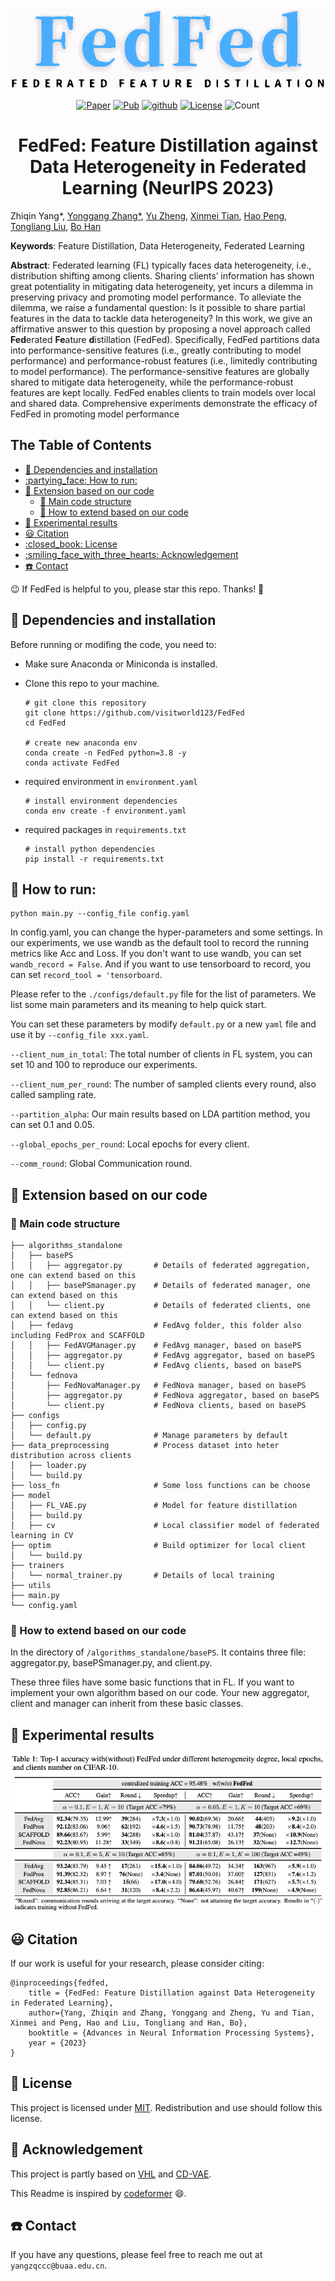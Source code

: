 
<p align="center">
    <img src="asset/FedFed.png" height=130>
</p>

<p align="center">
    <a href="https://arxiv.org/abs/2310.05077"><img src="https://img.shields.io/badge/arxiv-2310.05077-silver" alt="Paper"></a>
    <a href=""><img src="https://img.shields.io/badge/Pub-NeurIPS'23-olive" alt="Pub"></a>
    <a href="https://github.com/visitworld123/FedFed"><img src="https://img.shields.io/badge/-github-teal?logo=github" alt="github"></a>
    <a href="https://github.com/visitworld123/FedFed/blob/main/LICENSE"><img src="https://img.shields.io/github/license/visitworld123/FedFed?color=yellow" alt="License"></a>
    <img src="https://badges.toozhao.com/badges/01HCC34YWRKKDC7NYV65TPRCVF/blue.svg" alt="Count">
</p>


<h1 align="center">FedFed: Feature Distillation against Data Heterogeneity in Federated Learning  (NeurIPS 2023)</h1>

Zhiqin Yang*, [Yonggang Zhang*](https://yonggangzhangben.github.io/index.html), [Yu Zheng](https://scholar.google.com/citations?user=fH3uUgYAAAAJ&hl=zh-CN&oi=ao), 
[Xinmei Tian](https://scholar.google.com/citations?user=-tels3wAAAAJ&hl=zh-CN&oi=ao), [Hao Peng](https://penghao-bdsc.github.io/), [Tongliang Liu](https://tongliang-liu.github.io/), [Bo Han](https://bhanml.github.io/)

**Keywords**: Feature Distillation, Data Heterogeneity, Federated Learning

**Abstract**: Federated learning (FL) typically faces data heterogeneity, i.e., distribution shifting among clients. Sharing clients’ information has shown great potentiality in mitigating data heterogeneity, yet incurs a dilemma in preserving privacy and promoting model performance. To alleviate the dilemma, we raise a fundamental question: Is it possible to share partial features in the data to tackle data heterogeneity? In this work, we give an affirmative answer to this question by proposing a novel approach called **Fed**erated **Fe**ature **d**istillation (FedFed). Specifically, FedFed partitions data into performance-sensitive features (i.e., greatly contributing to model performance) and performance-robust features (i.e., limitedly contributing to model performance). The performance-sensitive features are globally shared to mitigate data heterogeneity, while the performance-robust features are kept locally. FedFed enables clients to train models over local and shared data. Comprehensive experiments demonstrate the efficacy of FedFed in promoting model performance

## The Table of Contents
- [:grimacing: Dependencies and installation](#grimacing-dependencies-and-installation)
- [:partying\_face: How to run:](#partying_face-how-to-run)
- [:gem: Extension based on our code](#gem-extension-based-on-our-code)
  - [:book: Main code structure](#book-main-code-structure)
  - [:jigsaw: How to extend based on our code](#jigsaw-how-to-extend-based-on-our-code)
- [:rose: Experimental results](#rose-experimental-results)
- [:smiley: Citation](#smiley-citation)
- [:closed\_book: License](#closed_book-license)
- [:smiling\_face\_with\_three\_hearts: Acknowledgement](#smiling_face_with_three_hearts-acknowledgement)
- [:phone: Contact](#phone-contact)

:wink: If FedFed is helpful to you, please star this repo. Thanks! :hugs: 


##  :grimacing: Dependencies and installation
Before running or modifing the code, you need to:
- Make sure Anaconda or Miniconda is installed.
- Clone this repo to your machine.
  
  ```
  # git clone this repository
  git clone https://github.com/visitworld123/FedFed
  cd FedFed

  # create new anaconda env 
  conda create -n FedFed python=3.8 -y
  conda activate FedFed  
  ```
- required environment in `environment.yaml`
  ```
  # install environment dependencies
  conda env create -f environment.yaml
  ```
- required packages in `requirements.txt`
  ```
  # install python dependencies
  pip install -r requirements.txt
  ```

## :partying_face: How to run:

```
python main.py --config_file config.yaml
```

In config.yaml, you can change the hyper-parameters and some settings. In our experiments, we use wandb as the default tool to record the running metrics like Acc and Loss. If you don't want to use wandb, you can set `wandb_record = False`. And if you want to use tensorboard to record, you can set `record_tool = 'tensorboard`.

Please refer to the `./configs/default.py` file for the list of parameters. We list some main parameters and its meaning to help quick start. 

You can set these parameters by modify  `default.py` or a new `yaml` file and use it by `--config_file xxx.yaml`. 

`--client_num_in_total`: The total number of clients in FL system, you can set 10 and 100 to reproduce our experiments.

`--client_num_per_round`: The number of sampled clients every round, also called sampling rate.

`--partition_alpha`: Our main results based on LDA partition method, you can set 0.1 and 0.05.

`--global_epochs_per_round`: Local epochs for every client.

`--comm_round`: Global Communication round.


## :gem: Extension based on our code

### :book: Main code structure
```
├── algorithms_standalone
│   ├── basePS
│   │   ├── aggregator.py       # Details of federated aggregation, one can extend based on this 
│   │   ├── basePSmanager.py    # Details of federated manager, one can extend based on this 
│   │   └── client.py           # Details of federated clients, one can extend based on this 
│   ├── fedavg                  # FedAvg folder, this folder also including FedProx and SCAFFOLD
│   │   ├── FedAVGManager.py    # FedAvg manager, based on basePS
│   │   ├── aggregator.py       # FedAvg aggregator, based on basePS
│   │   └── client.py           # FedAvg clients, based on basePS
│   └── fednova
│       ├── FedNovaManager.py   # FedNova manager, based on basePS
│       ├── aggregator.py       # FedNova aggregator, based on basePS
│       └── client.py           # FedNova clients, based on basePS
├── configs
│   ├── config.py
│   └── default.py              # Manage parameters by default 
├── data_preprocessing          # Process dataset into heter distribution across clients
│   ├── loader.py
│   └── build.py
├── loss_fn                     # Some loss functions can be choose
├── model
│   ├── FL_VAE.py               # Model for feature distillation
│   ├── build.py
│   ├── cv                      # Local classifier model of federated learning in CV
├── optim                       # Build optimizer for local client
│   └── build.py
├── trainers
│   └── normal_trainer.py       # Details of local training
├── utils
├── main.py
└── config.yaml                

```
### :jigsaw: How to extend based on our code
 In the directory of `/algorithms_standalone/basePS`. It contains three file: aggregator.py, basePSmanager.py, and client.py. 
 
 These three files have some basic functions that in FL. If you want to implement your own algorithm based on our code. Your new aggregator, client and manager can inherit from these basic classes. 

 
## :rose: Experimental results
 <p align="center">
    <img src="asset/tab1.jpg">
</p>

## :smiley: Citation
If our work is useful for your research, please consider citing:

    @inproceedings{fedfed,
        title = {FedFed: Feature Distillation against Data Heterogeneity in Federated Learning},
        author={Yang, Zhiqin and Zhang, Yonggang and Zheng, Yu and Tian, Xinmei and Peng, Hao and Liu, Tongliang and Han, Bo},
        booktitle = {Advances in Neural Information Processing Systems},
        year = {2023}
    }


## :closed_book: License

This project is licensed under <a rel="license" href=""> MIT</a>. Redistribution and use should follow this license.

## :smiling_face_with_three_hearts: Acknowledgement

This project is partly based on [VHL](https://github.com/wizard1203/VHL) and [CD-VAE](https://github.com/kai-wen-yang/CD-VAE). 

This Readme is inspired by [codeformer](https://github.com/sczhou/CodeFormer) :smile:.

## :phone: Contact
If you have any questions, please feel free to reach me out at `yangzqccc@buaa.edu.cn`. 

